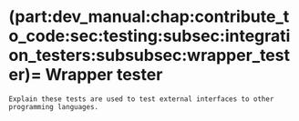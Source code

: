 (part:dev_manual:chap:contribute_to_code:sec:testing:subsec:integration_testers:subsubsec:wrapper_tester)=
Wrapper tester
==============

```{todo}
Explain these tests are used to test external interfaces to other programming languages.
```